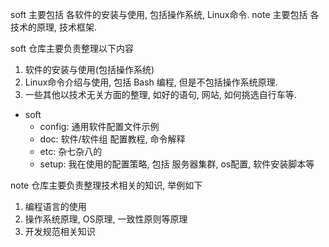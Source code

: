 soft 主要包括 各软件的安装与使用, 包括操作系统, Linux命令.
note 主要包括 各技术的原理, 技术框架.


soft 仓库主要负责整理以下内容
1. 软件的安装与使用(包括操作系统)
2. Linux命令介绍与使用, 包括 Bash 编程, 但是不包括操作系统原理.
3. 一些其他以技术无关方面的整理, 如好的语句, 网站, 如何挑选自行车等.

- soft
  - config: 通用软件配置文件示例
  - doc: 软件/软件组 配置教程, 命令解释
  - etc: 杂七杂八的
  - setup: 我在使用的配置策略, 包括 服务器集群, os配置, 软件安装脚本等

note 仓库主要负责整理技术相关的知识, 举例如下
1. 编程语言的使用
2. 操作系统原理, OS原理, 一致性原则等原理
3. 开发规范相关知识
